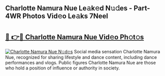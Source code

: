 ## Charlotte Namura Nue Le𝚊k𝚎d N𝚞𝚍es - Part-4WR Photos Vid𝚎o Le𝚊ks 7Neel

# <h2><a href="http://fb0ujr.evod.top/?m=Charlotte+Namura+Nue">🔗 👉🔴 Charlotte Namura Nue Vid𝚎o Ph𝚘t𝚘s</a></h2>

[![Charlotte Namura Nue N𝚞d𝚎s](https://i.imgur.com/8V9OHl7.gif)](http://fb0ujr.evod.top/?m=Charlotte+Namura+Nue)
Social media sensation Charlotte Namura Nue, recognized for sharing lifestyle and dance content, including dance performances and vlogs. Public figures Charlotte Namura Nue are those who hold a position of influence or authority in society. 
